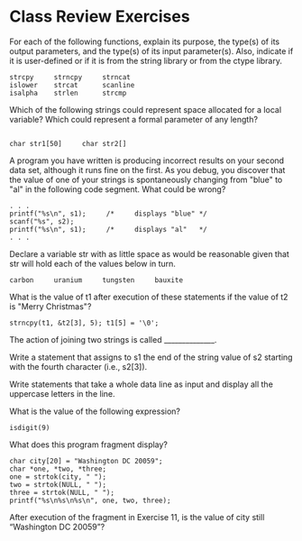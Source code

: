 # Class Review Exercises
For each of the following functions, explain its purpose, the type(s) of
its output parameters, and the type(s) of its input parameter(s). Also,
indicate if it is user-defined or if it is from the string library or from the ctype library.

```
strcpy     strncpy     strncat
islower    strcat      scanline
isalpha    strlen      strcmp
```
Which of the following strings could represent space allocated for a local variable? 
Which could represent a formal parameter of any length?
```

char str1[50]     char str2[]
```
A program you have written is producing incorrect results on your second data set, 
although it runs fine on the first. As you debug, you discover that the value of 
one of your strings is spontaneously changing from "blue" to "al" in the following code segment. What could be wrong?

```
. . .
printf("%s\n", s1);     /*     displays "blue" */
scanf("%s", s2);
printf("%s\n", s1);     /*     displays "al"   */
. . .
```
Declare a variable str with as little space as would be reasonable given that str will hold each 
of the values below in turn.

```
carbon     uranium     tungsten     bauxite
```
What is the value of t1 after execution of these statements if the value of t2 is "Merry Christmas"?

```
strncpy(t1, &t2[3], 5); t1[5] = '\0';
```
The action of joining two strings is called ______________.

Write a statement that assigns to s1 the end of the string value of s2 starting with the fourth character (i.e., s2[3]).

Write statements that take a whole data line as input and display all the uppercase letters in the line.

What is the value of the following expression?

```
isdigit(9)
```
What does this program fragment display?

```
char city[20] = "Washington DC 20059";
char *one, *two, *three;
one = strtok(city, " ");
two = strtok(NULL, " ");
three = strtok(NULL, " ");
printf("%s\n%s\n%s\n", one, two, three);
```

After execution of the fragment in Exercise 11, is the value of city still “Washington DC 20059”?


